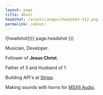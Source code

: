 ```yaml
---
layout: page
title: About
headshot: /assets/images/headshot-512.png
permalink: /about/
---
```


![headshot]({{ page.headshot }})

Musician, Developer.

Follower of **Jesus Christ**.

Father of 3 and Husband of 1.

Building API's at [Stripe](https://doc.stripe.com/api).

Making sounds with horns for [MSXII Audio](https://www.msxaudio.com/).

